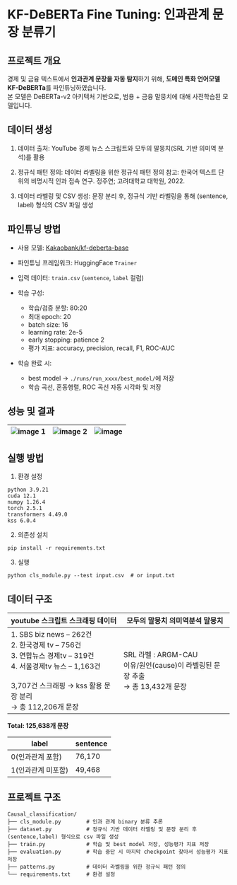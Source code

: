 # KF-DeBERTa Fine Tuning: 인과관계 문장 분류기

## 프로젝트 개요
경제 및 금융 텍스트에서 **인과관계 문장을 자동 탐지**하기 위해, **도메인 특화 언어모델 KF-DeBERTa**를 파인튜닝하였습니다.<br>
본 모델은 DeBERTa-v2 아키텍처 기반으로, 범용 + 금융 말뭉치에 대해 사전학습된 모델입니다.

## 데이터 생성
1. 데이터 출처:
YouTube 경제 뉴스 스크립트와 모두의 말뭉치(SRL 기반 의미역 분석)를 활용

2. 정규식 패턴 정의:
데이터 라벨링을 위한 정규식 패턴 정의
참고: 한국어 텍스트 단위의 비명시적 인과 접속 연구. 정주연; 고려대학교 대학원, 2022.

3. 데이터 라벨링 및 CSV 생성:
문장 분리 후, 정규식 기반 라벨링을 통해 (sentence, label) 형식의 CSV 파일 생성

## 파인튜닝 방법
- 사용 모델: [Kakaobank/kf-deberta-base](https://huggingface.co/kakaobank/kf-deberta-base)
- 파인튜닝 프레임워크: HuggingFace `Trainer`
- 입력 데이터: `train.csv` (`sentence`, `label` 컬럼)

- 학습 구성:
  - 학습/검증 분할: 80:20
  - 최대 epoch: 20
  - batch size: 16
  - learning rate: 2e-5
  - early stopping: patience 2
  - 평가 지표: accuracy, precision, recall, F1, ROC-AUC

- 학습 완료 시:
  - best model → `./runs/run_xxxx/best_model/`에 저장
  - 학습 곡선, 혼동행렬, ROC 곡선 자동 시각화 및 저장
## 성능 및 결과
| ![image 1](https://github.com/user-attachments/assets/0adb3fba-585b-4932-92ee-6ba61dab98a6) | ![image 2](https://github.com/user-attachments/assets/17c87b4f-bafa-4fd0-9506-ecd11935c501) | ![image](https://github.com/user-attachments/assets/1afbb57e-1131-4939-a99f-aba043dd1e13)|
|---|---|---|

## 실행 방법
1. 환경 설정
```
python 3.9.21
cuda 12.1
numpy 1.26.4
torch 2.5.1
transformers 4.49.0
kss 6.0.4
```
2. 의존성 설치
```
pip install -r requirements.txt
```
3. 실행
```
python cls_module.py --test input.csv  # or input.txt
```
## 데이터 구조
| **youtube 스크립트 스크래핑 데이터**                                                                                                                        | **모두의 말뭉치 의미역분석 말뭉치**                                |
|---------------------------------------------------------------------------------------------------------------------------------------------------------------------------------|---------------------------------------------------------|
| 1. SBS biz news – 262건<br>2. 한국경제 tv – 756건<br>3. 연합뉴스 경제tv – 319건<br>4. 서울경제tv 뉴스 – 1,163건<br><br>3,707건 스크래핑 → kss 활용 문장 분리<br> → 총 112,206개 문장 | SRL 라벨 : ARGM-CAU<br> 이유/원인(cause)이 라벨링된 문장 추출<br> → 총 13,432개 문장 |

**Total: 125,638개 문장**

| label             | sentence |
|-------------------|----------|
| 0(인과관계 포함)     | 76,170   |
| 1(인과관계 미포함)    | 49,468   |

## 프로젝트 구조
```
Causal_classification/
├── cls_module.py        # 인과 관계 binary 분류 추론
├── dataset.py           # 정규식 기반 데이터 라벨링 및 문장 분리 후 (sentence,label) 형식으로 csv 파일 생성
├── train.py             # 학습 및 best model 저장, 성능평가 지표 저장
├── evaluation.py        # 학습 중단 시 마지막 checkpoint 찾아서 성능평가 지표 저장
├── patterns.py          # 데이터 라벨링을 위한 정규식 패턴 정의
└── requirements.txt     # 환경 설정
```
